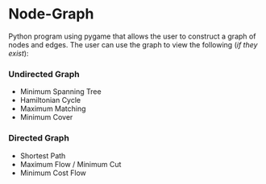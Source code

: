 # Node-Graph
Python program using pygame that allows the user to construct a graph of nodes and edges. 
The user can use the graph to view the following (_if they exist_):
### Undirected Graph
- Minimum Spanning Tree
- Hamiltonian Cycle
- Maximum Matching
- Minimum Cover
### Directed Graph
- Shortest Path
- Maximum Flow / Minimum Cut
- Minimum Cost Flow
